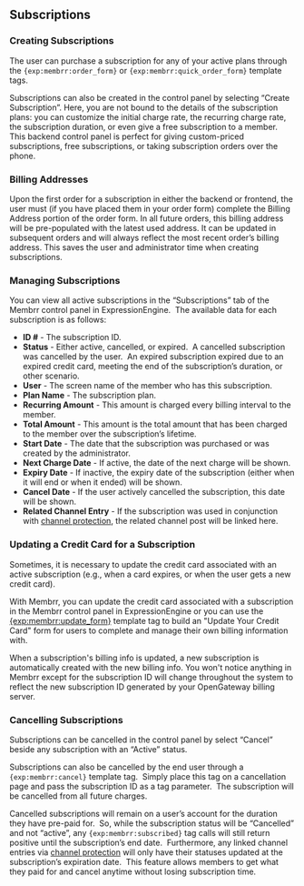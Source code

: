 ## Subscriptions

### Creating Subscriptions

The user can purchase a subscription for any of your active plans through the `{exp:membrr:order_form}` or
`{exp:membrr:quick_order_form}` template tags.

Subscriptions can also be created in the control panel by selecting &#8220;Create Subscription&#8221;.  Here, you are not bound to
the details of the subscription plans: you can customize the initial charge rate, the recurring charge rate, the subscription
duration, or even give a free subscription to a member.  This backend control panel is perfect for giving custom-priced subscriptions,
free subscriptions, or taking subscription orders over the phone.

### Billing Addresses

Upon the first order for a subscription in either the backend or frontend, the user must (if you have placed
them in your order form) complete the
Billing Address portion of the order form.  In all future orders, this billing address will be pre-populated with
the latest used address.  It can be updated in subsequent orders and will always reflect the most recent order&#8217;s
billing address.  This saves the user and administrator time when creating subscriptions.

### Managing Subscriptions

You can view all active subscriptions in the &#8220;Subscriptions&#8221; tab of the Membrr control panel in ExpressionEngine.&nbsp; The available data for each subscription is as follows:

*   **ID #** - The subscription ID.
*   **Status** - Either active, cancelled, or expired.&nbsp; A cancelled subscription was cancelled by the user.&nbsp; An expired subscription expired due to an expired credit card, meeting the end of the subscription&#8217;s duration, or other scenario.
*   **User** - The screen name of the member who has this subscription.
*   **Plan Name** - The subscription plan.
*   **Recurring Amount** - This amount is charged every billing interval to the member.
*   **Total Amount** - This amount is the total amount that has been charged to the member over the subscription&#8217;s lifetime.
*   **Start Date** - The date that the subscription was purchased or was created by the administrator.
*   **Next Charge Date** - If active, the date of the next charge will be shown.
*   **Expiry Date** - If inactive, the expiry date of the subscription (either when it will end or when it ended) will be shown.
*   **Cancel Date** - If the user actively cancelled the subscription, this date will be shown.
*   **Related Channel Entry** - If the subscription was used in conjunction with [channel protection](/docs/channel_protection.md), the related channel post will be linked here.

### Updating a Credit Card for a Subscription

Sometimes, it is necessary to update the credit card associated with an active subscription (e.g., when a card expires, or when the user gets
a new credit card).

With Membrr, you can update the credit card associated with a subscription in the Membrr control panel in ExpressionEngine or you can use the
[{exp:membrr:update_form}](/docs/template_tags.md) template tag to build an "Update Your Credit Card" form for users to complete and
manage their own billing information with.

When a subscription's billing info is updated, a new subscription is automatically created with the new billing info.  You won't notice
anything in Membrr except for the subscription ID will change throughout the system to reflect the new subscription ID generated by your
OpenGateway billing server.

### Cancelling Subscriptions

Subscriptions can be cancelled in the control panel by select &#8220;Cancel&#8221; beside any subscription with an &#8220;Active&#8221; status.

Subscriptions can also be cancelled by the end user through a
`{exp:membrr:cancel}` template tag.&nbsp; Simply place this tag on a cancellation page and
pass the subscription ID as a tag parameter.&nbsp; The subscription will be cancelled from all future charges.

Cancelled subscriptions will remain on a user&#8217;s account for the duration they have pre-paid for.&nbsp; So,
while the subscription status will be &#8220;Cancelled&#8221; and not &#8220;active&#8221;, any
`{exp:membrr:subscribed}` tag calls will still
return positive until the subscription&#8217;s end date.&nbsp; Furthermore, any linked channel entries
via [channel protection](/docs/channel_protection.md) will only have their statuses updated at the
subscription&#8217;s expiration date.&nbsp; This feature allows members to get what they paid for and cancel anytime without losing subscription time.